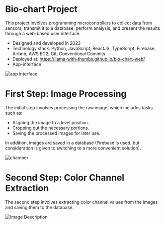 # Bio-chart Project
This project involves programming microcontrollers to collect data from sensors, transmit it to a database, perform analysis, and present the results through a web-based user interface.

- Designed and developed in 2023
- Technology stack: Python, JavaScript, ReactJS, TypeScript, Firebase, Airbnb, AWS EC2, Git, Conventional Commits
- Deployed at: https://llama-with-thumbs.github.io/bio-chart-web/
- App-interface

![app interface](https://firebasestorage.googleapis.com/v0/b/bio-chart.appspot.com/o/Bio-chart%20Assets%2Fapp_interface.png?alt=media&token=f2420406-319e-47a4-8519-88b21805ad5c)

# First Step: Image Processing
The initial step involves processing the raw image, which includes tasks such as:

- Aligning the image to a level position.
- Cropping out the necessary portions.
- Saving the processed images for later use.

In addition, images are saved in a database (Firebase is used, but consideration is given to switching to a more convenient solution).

![chamber](https://firebasestorage.googleapis.com/v0/b/bio-chart.appspot.com/o/Bio-chart%20Assets%2Fraw_image_with_rectangles.jpg?alt=media&token=b4b01c2b-6169-45e6-843c-703cd34350aa)
# Second Step: Color Channel Extraction
The second step involves extracting color channel values from the images and saving them to the database.

![Image Description](https://firebasestorage.googleapis.com/v0/b/bio-chart.appspot.com/o/captured_images%2FFull-sized%20image%2FFlasks%20combined%20with%20transparent%20backgrounds.png?alt=media&token=156a6075-0feb-420e-9895-621268399242)

